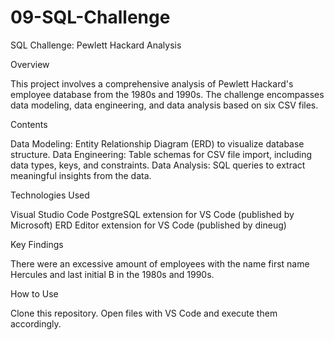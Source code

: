 # 09-SQL-Challenge

SQL Challenge: Pewlett Hackard Analysis

Overview

This project involves a comprehensive analysis of Pewlett Hackard's employee database from the 1980s and 1990s. The challenge encompasses data modeling, data engineering, and data analysis based on six CSV files.

Contents

Data Modeling: Entity Relationship Diagram (ERD) to visualize database structure.
Data Engineering: Table schemas for CSV file import, including data types, keys, and constraints.
Data Analysis: SQL queries to extract meaningful insights from the data.

Technologies Used

Visual Studio Code
PostgreSQL extension for VS Code (published by Microsoft)
ERD Editor extension for VS Code (published by dineug)

Key Findings

There were an excessive amount of employees with the name first name Hercules and last initial B in the 1980s and 1990s.

How to Use

Clone this repository.
Open files with VS Code and execute them accordingly.
